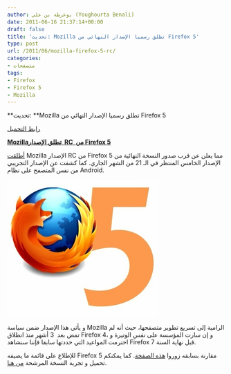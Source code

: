 ```yaml
---
author: يوغرطة بن علي (Youghourta Benali)
date: 2011-06-16 21:37:14+00:00
draft: false
title: 'تحديث: Mozilla تطلق رسميا الإصدار النهائي من Firefox 5'
type: post
url: /2011/06/mozilla-firefox-5-rc/
categories:
- متصفحات
tags:
- Firefox
- Firefox 5
- Mozilla
---
```


**تحديث: **Mozilla تطلق رسميا الإصدار النهائي من Firefox 5




[رابط التحميل](http://www.mozilla.com/firefox/)




[**Mozillaتطلق الإصدار  RC  من Firefox 5**](https://www.it-scoop.com/2011/06/mozilla-firefox-5-rc/ )





[أطلقت](https://developer.mozilla.org/devnews/index.php/2011/06/15/firefox-beta-channel-release-candidate-now-available/) Mozilla الإصدار RC من Firefox 5 مما يعلن عن قرب صدور النسخة النهائية من الإصدار الخامس المنتظر في الـ 21 من الشهر الجاري. كما كشفت عن الإصدار التجريبي من نفس المتصفح على نظام Android.

[![](firefox5.jpg)
](https://www.it-scoop.com/2011/06/mozilla-firefox-5-rc/)

و يأتي هذا الإصدار ضمن سياسة Mozilla الرامية إلى تسريع تطوير متصفحها، حيث أنه لم تمض بعد  3 أشهر منذ انطلاق Firefox 4، و إن سارت المؤسسة على نفس الوتيرة و احترمت المواعيد التي حددتها سابقا فإننا سنشاهد Firefox 7 قبل نهاية السنة.

للإطلاع على قائمة ما يضيفه Firefox 5 مقارنة بسابقه زوروا [هذه الصفحة](http://www.mozilla.com/en-US/firefox/5.0beta/releasenotes/). كما يمكنكم تحميل و تجربة النسخة المرشحة [من هنا](http://www.mozilla.com/en-US/firefox/channel/).
